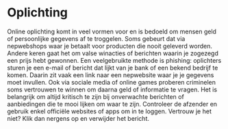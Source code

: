 # Oplichting
Online oplichting komt in veel vormen voor en is bedoeld om mensen geld of persoonlijke gegevens af te troggelen. Soms gebeurt dat via nepwebshops waar je betaalt voor producten die nooit geleverd worden. Andere keren gaat het om valse winacties of berichten waarin je zogezegd een prijs hebt gewonnen. Een veelgebruikte methode is phishing: oplichters sturen je een e-mail of bericht dat lijkt van je bank of een bekend bedrijf te komen. Daarin zit vaak een link naar een nepwebsite waar je je gegevens moet invullen. Ook via sociale media of online games proberen criminelen soms vertrouwen te winnen om daarna geld of informatie te vragen. Het is belangrijk om altijd kritisch te zijn bij onverwachte berichten of aanbiedingen die te mooi lijken om waar te zijn. Controleer de afzender en gebruik enkel officiële websites of apps om in te loggen. Vertrouw je het niet? Klik dan nergens op en verwijder het bericht.